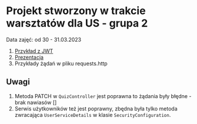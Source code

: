 # Projekt stworzony w trakcie warsztatów dla US - grupa 2 
Data zajęć: od 30 - 31.03.2023

1. [Przykład z JWT](https://github.com/siwoncezary/spring-jwt-example.git)
2. [Prezentacja](https://github.com/siwoncezary/techelf-java-us-quiz-gr2/blob/master/SPRING.pdf)
3. Przykłady żądań w pliku requests.http

## Uwagi
1. Metoda PATCH w `QuizController` jest poprawna to żądania były błędne - brak nawiasów []
2. Serwis użytkowników też jest poprawny, zbędna była tylko metoda zwracająca `UserServiceDetails` w klasie `SecurityConfiguration`.
